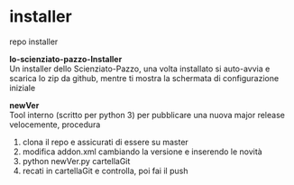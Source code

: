 # installer
repo installer

<b>lo-scienziato-pazzo-Installer</b><br>
Un installer dello Scienziato-Pazzo, una volta installato si auto-avvia e scarica lo zip da github, mentre ti mostra la schermata di configurazione iniziale<br>

<b>newVer</b><br>
Tool interno (scritto per python 3) per pubblicare una nuova major release velocemente, procedura
  1) clona il repo e assicurati di essere su master
  2) modifica addon.xml cambiando la versione e inserendo le novità
  3) python newVer.py cartellaGit
  4) recati in cartellaGit e controlla, poi fai il push
